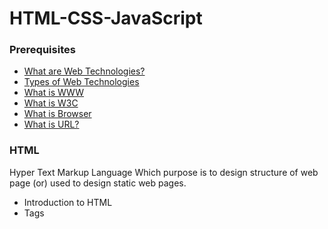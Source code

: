 # HTML-CSS-JavaScript

### Prerequisites
- [What are Web Technologies?](prerequisites\prerequisites.md#What\are\Web\Technologies?)
- [Types of Web Technologies](prerequisites\prerequisites.md#Types\of\Web\Technologies)
- [What is WWW](prerequisites\prerequisites.md#What\is\WWW?)
- [What is W3C](prerequisites\prerequisites.md#What\is\W3C?)
- [What is Browser](prerequisites\prerequisites.md#What\is\a\Browser?)
- [What is URL?](prerequisites\prerequisites.md#What\is\a\URL?)


### HTML
Hyper Text Markup Language Which purpose is to design structure of web page (or) used to design static web pages.

- Introduction to HTML
- Tags
